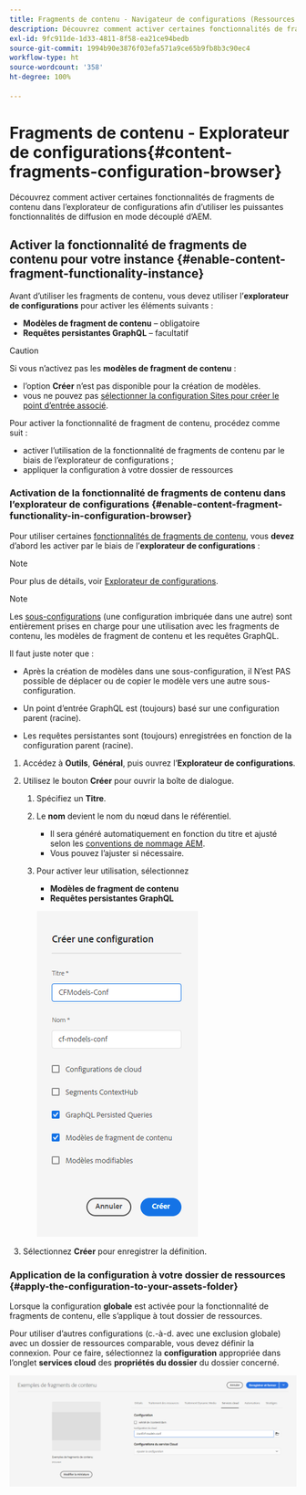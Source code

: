 ```yaml
---
title: Fragments de contenu - Navigateur de configurations (Ressources - Fragments de contenu)
description: Découvrez comment activer certaines fonctionnalités de fragments de contenu dans le navigateur de configurations.
exl-id: 9fc911de-1d33-4811-8f58-ea21ce94bedb
source-git-commit: 1994b90e3876f03efa571a9ce65b9fb8b3c90ec4
workflow-type: ht
source-wordcount: '358'
ht-degree: 100%

---
```


# Fragments de contenu - Explorateur de configurations{#content-fragments-configuration-browser}

Découvrez comment activer certaines fonctionnalités de fragments de contenu dans l’explorateur de configurations afin d’utiliser les puissantes fonctionnalités de diffusion en mode découplé d’AEM.

## Activer la fonctionnalité de fragments de contenu pour votre instance {#enable-content-fragment-functionality-instance}

Avant d’utiliser les fragments de contenu, vous devez utiliser l’**explorateur de configurations** pour activer les éléments suivants :

* **Modèles de fragment de contenu** – obligatoire
* **Requêtes persistantes GraphQL** – facultatif

>[!CAUTION]
>
>Si vous n’activez pas les **modèles de fragment de contenu** :
>
>* l’option **Créer** n’est pas disponible pour la création de modèles.
>* vous ne pouvez pas [sélectionner la configuration Sites pour créer le point d’entrée associé](/help/headless/graphql-api/graphql-endpoint.md).

Pour activer la fonctionnalité de fragment de contenu, procédez comme suit :

* activer l’utilisation de la fonctionnalité de fragments de contenu par le biais de l’explorateur de configurations ;
* appliquer la configuration à votre dossier de ressources

### Activation de la fonctionnalité de fragments de contenu dans l’explorateur de configurations {#enable-content-fragment-functionality-in-configuration-browser}

Pour utiliser certaines [fonctionnalités de fragments de contenu](#creating-a-content-fragment-model), vous **devez** d’abord les activer par le biais de l’**explorateur de configurations** :

>[!NOTE]
>
>Pour plus de détails, voir [Explorateur de configurations](/help/implementing/developing/introduction/configurations.md#using-configuration-browser).

>[!NOTE]
>
>Les [sous-configurations](/help/implementing/developing/introduction/configurations.md#configuration-resolution) (une configuration imbriquée dans une autre) sont entièrement prises en charge pour une utilisation avec les fragments de contenu, les modèles de fragment de contenu et les requêtes GraphQL.
>
>Il faut juste noter que :
>
>
>* Après la création de modèles dans une sous-configuration, il N’est PAS possible de déplacer ou de copier le modèle vers une autre sous-configuration.
>
>* Un point d’entrée GraphQL est (toujours) basé sur une configuration parent (racine).
>
>* Les requêtes persistantes sont (toujours) enregistrées en fonction de la configuration parent (racine).


1. Accédez à **Outils**, **Général**, puis ouvrez l’**Explorateur de configurations**.

1. Utilisez le bouton **Créer** pour ouvrir la boîte de dialogue.

   1. Spécifiez un **Titre**.
   1. Le **nom** devient le nom du nœud dans le référentiel.
      * Il sera généré automatiquement en fonction du titre et ajusté selon les [conventions de nommage AEM](/help/implementing/developing/introduction/naming-conventions.md).
      * Vous pouvez l’ajuster si nécessaire.
   1. Pour activer leur utilisation, sélectionnez
      * **Modèles de fragment de contenu**
      * **Requêtes persistantes GraphQL**

      ![Définir la configuration](assets/cfm-conf-01.png)

1. Sélectionnez **Créer** pour enregistrer la définition.

<!-- 1. Select the location appropriate to your website. -->

### Application de la configuration à votre dossier de ressources {#apply-the-configuration-to-your-assets-folder}

Lorsque la configuration **globale** est activée pour la fonctionnalité de fragments de contenu, elle s’applique à tout dossier de ressources.

Pour utiliser d’autres configurations (c.-à-d. avec une exclusion globale) avec un dossier de ressources comparable, vous devez définir la connexion. Pour ce faire, sélectionnez la **configuration** appropriée dans l’onglet **services cloud** des **propriétés du dossier** du dossier concerné.

![Appliquer la configuration](assets/cfm-conf-02.png)
